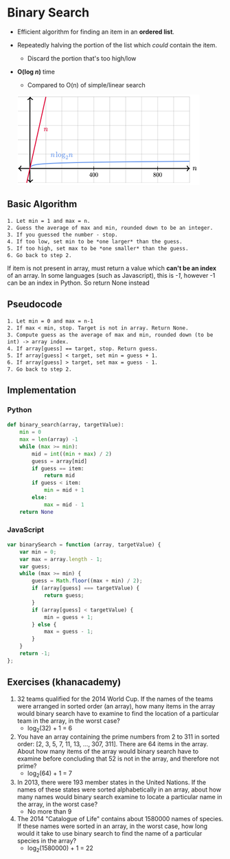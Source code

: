 # Binary Search
* Efficient algorithm for finding an item in an **ordered list**.
* Repeatedly halving the portion of the list which *could* contain the item.
    * Discard the portion that's too high/low
* **O(log *n*)** time
    * Compared to O(n) of simple/linear search

    ![](../images/2017-08-29-08-25-35.png)

## Basic Algorithm
```
1. Let min = 1 and max = n.
2. Guess the average of max and min, rounded down to be an integer.
3. If you guessed the number - stop.
4. If too low, set min to be *one larger* than the guess.
5. If too high, set max to be *one smaller* than the guess.
6. Go back to step 2.
```
If item is not present in array, must return a value which **can't be an index** of an array. In some languages (such as Javascript), this is *-1*, however -1 can be an index in Python. So return None instead
## Pseudocode
```
1. Let min = 0 and max = n-1
2. If max < min, stop. Target is not in array. Return None.
3. Compute guess as the average of max and min, rounded down (to be int) -> array index.
4. If array[guess] == target, stop. Return guess.
5. If array[guess] < target, set min = guess + 1.
6. If array[guess] > target, set max = guess - 1.
7. Go back to step 2.
```
## Implementation
### Python
```Python
def binary_search(array, targetValue):
    min = 0
    max = len(array) -1
    while (max >= min):
        mid = int((min + max) / 2)
        guess = array[mid]
        if guess == item:
            return mid
        if guess < item:
            min = mid + 1
        else:
            max = mid - 1
    return None
```
### JavaScript
```Javascript
var binarySearch = function (array, targetValue) {
    var min = 0;
    var max = array.length - 1;
    var guess;
    while (max >= min) {
        guess = Math.floor((max + min) / 2);
        if (array[guess] === targetValue) {
            return guess;
        }
        if (array[guess] < targetValue) {
            min = guess + 1;
        } else {
            max = guess - 1;
        }
    }
    return -1;
};
```

## Exercises (khanacademy)
1. 32 teams qualified for the 2014 World Cup. If the names of the teams were arranged in sorted order (an array), how many items in the array would binary search have to examine to find the location of a particular team in the array, in the worst case?
    * log<sub>2</sub>(32) + 1 = 6
2. You have an array containing the prime numbers from 2 to 311 in sorted order: [2, 3, 5, 7, 11, 13, ..., 307, 311]. There are 64 items in the array. About how many items of the array would binary search have to examine before concluding that 52 is not in the array, and therefore not prime?
    * log<sub>2</sub>(64) + 1 = 7
3. In 2013, there were 193 member states in the United Nations. If the names of these states were sorted alphabetically in an array, about how many names would binary search examine to locate a particular name in the array, in the worst case?
    * No more than 9
4. The 2014 "Catalogue of Life" contains about 1580000 names of species. If these names were sorted in an array, in the worst case, how long would it take to use binary search to find the name of a particular species in the array?
    * log<sub>2</sub>(1580000) + 1 = 22